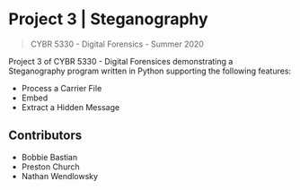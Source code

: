 # Project 3 | Steganography

> CYBR 5330 - Digital Forensics - Summer 2020

Project 3 of CYBR 5330 - Digital Forensices demonstrating a Steganography program written in Python supporting the following features:
- Process a Carrier File
- Embed
- Extract a Hidden Message

## Contributors
- Bobbie Bastian
- Preston Church
- Nathan Wendlowsky
